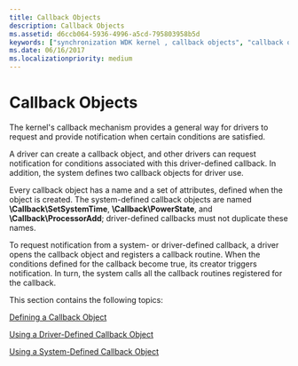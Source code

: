 ```yaml
---
title: Callback Objects
description: Callback Objects
ms.assetid: d6ccb064-5936-4996-a5cd-795803958b5d
keywords: ["synchronization WDK kernel , callback objects", "callback objects WDK kernel", "objects WDK callback objects", "kernel callback mechanism WDK"]
ms.date: 06/16/2017
ms.localizationpriority: medium
---
```


# Callback Objects





The kernel's callback mechanism provides a general way for drivers to request and provide notification when certain conditions are satisfied.

A driver can create a callback object, and other drivers can request notification for conditions associated with this driver-defined callback. In addition, the system defines two callback objects for driver use.

Every callback object has a name and a set of attributes, defined when the object is created. The system-defined callback objects are named **\\Callback\\SetSystemTime**, **\\Callback\\PowerState**, and **\\Callback\\ProcessorAdd**; driver-defined callbacks must not duplicate these names.

To request notification from a system- or driver-defined callback, a driver opens the callback object and registers a callback routine. When the conditions defined for the callback become true, its creator triggers notification. In turn, the system calls all the callback routines registered for the callback.

This section contains the following topics:

[Defining a Callback Object](defining-a-callback-object.md)

[Using a Driver-Defined Callback Object](using-a-driver-defined-callback-object.md)

[Using a System-Defined Callback Object](using-a-system-defined-callback-object.md)

 

 




